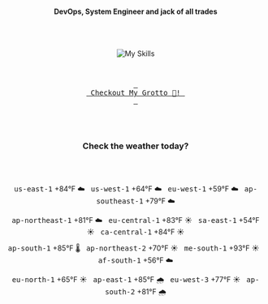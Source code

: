 <h4 align="center">DevOps, System Engineer and jack of all trades</h4>

<div align="center">
  <br/><br/>

![My Skills](https://go-skill-icons.vercel.app/api/icons?i=prometheus,grafana,amazonwebservices,azure,typescript,golang,docker,kubernetes,argocd,rust&perline=5&theme=light)

<br/>

[<kbd> <br> Checkout My Grotto 🍵! <br> </kbd>](https://sathirak.me/)
  
</div>

<br/>
<br/>

<h3 align="center">Check the weather today?</h3>
<!-- start-daily-update -->
<div align="center">
  <!-- Updated on Tue Aug 12 01:49:43 UTC 2025 --><br><br>

  <kbd>us-east-1</kbd> +84°F ☁️ &nbsp; 
  <kbd>us-west-1</kbd> +64°F ☁️ &nbsp; 
  <kbd>eu-west-1</kbd> +59°F ☁️ &nbsp; 
  <kbd>ap-southeast-1</kbd> +79°F ☁️ <br>

  <kbd>ap-northeast-1</kbd> +81°F ☁️ &nbsp; 
  <kbd>eu-central-1</kbd> +83°F ☀️ &nbsp; 
  <kbd>sa-east-1</kbd> +54°F ☀️ &nbsp; 
  <kbd>ca-central-1</kbd> +84°F ☀️ <br>

  <kbd>ap-south-1</kbd> +85°F 🌡️ &nbsp; 
  <kbd>ap-northeast-2</kbd> +70°F ☀️ &nbsp; 
  <kbd>me-south-1</kbd> +93°F ☀️ &nbsp; 
  <kbd>af-south-1</kbd> +56°F ☁️ <br>

  <kbd>eu-north-1</kbd> +65°F ☀️ &nbsp; 
  <kbd>ap-east-1</kbd> +85°F 🌧️ &nbsp; 
  <kbd>eu-west-3</kbd> +77°F ☀️ &nbsp; 
  <kbd>ap-south-2</kbd> +81°F 🌧️
</div>
<!-- end-daily-update -->
